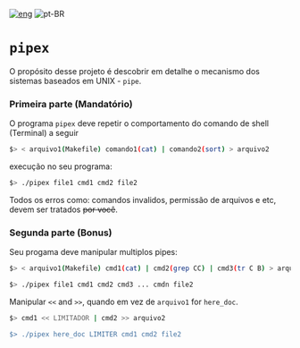 [![eng](../../../stuff/blob/master/USA-icon.png)](README.md) ![pt-BR](../../../stuff/blob/master/Brazil-icon.png)

# `pipex`

O propósito desse projeto é descobrir em detalhe o mecanismo dos sistemas baseados em UNIX - `pipe`.

### Primeira parte (Mandatório)
O programa `pipex` deve repetir o comportamento do comando de shell (Terminal) a seguir
```bash
$> < arquivo1(Makefile) comando1(cat) | comando2(sort) > arquivo2
```
execução no seu programa:
```bash
$> ./pipex file1 cmd1 cmd2 file2
```
Todos os erros como: comandos invalidos, permissão de arquivos e etc, devem ser tratados ~~por você~~.
### Segunda parte (Bonus)
Seu progama deve manipular multiplos pipes:
```bash
$> < arquivo1(Makefile) cmd1(cat) | cmd2(grep CC) | cmd3(tr C B) > arquivo2

$> ./pipex file1 cmd1 cmd2 cmd3 ... cmdn file2
```
Manipular `<<` and `>>`, quando em vez de `arquivo1` for `here_doc`.
```bash
$> cmd1 << LIMITADOR | cmd2 >> arquivo2

$> ./pipex here_doc LIMITER cmd1 cmd2 file2
```
